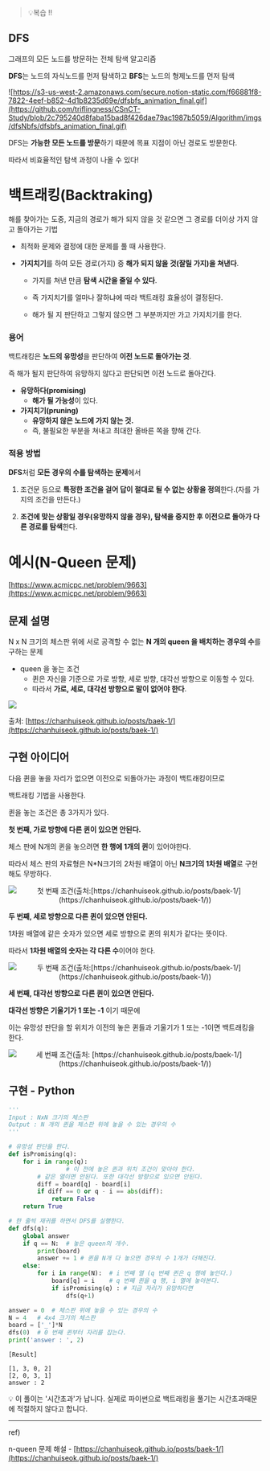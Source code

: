 > 💡복습 !!

## DFS

그래프의 모든 노드를 방문하는 전체 탐색 알고리즘

**DFS**는 노드의 자식노드를 먼저 탐색하고 **BFS**는 노드의 형제노드를 먼저 탐색

![https://s3-us-west-2.amazonaws.com/secure.notion-static.com/f66881f8-7822-4eef-b852-4d1b8235d69e/dfsbfs_animation_final.gif](https://github.com/triflingness/CSnCT-Study/blob/2c795240d8faba15bad8f426dae79ac1987b5059/Algorithm/imgs/dfsNbfs/dfsbfs_animation_final.gif)

DFS는 **가능한 모든 노드를 방문**하기 때문에 목표 지점이 아닌 경로도 방문한다.

따라서 비효율적인 탐색 과정이 나올 수 있다!

# 백트래킹(Backtraking)

해를 찾아가는 도중, 지금의 경로가 해가 되지 않을 것 같으면 그 경로를 더이상 가지 않고 돌아가는 기법

- 최적화 문제와 결정에 대한 문제를 풀 때 사용한다.
- **가지치기**를 하여 모든 경로(가지) 중 **해가 되지 않을 것(잘릴 가지)을 쳐낸다**.

    - 가지를 쳐낸 만큼 **탐색 시간을 줄일 수 있다**.

    - 즉 가지치기를 얼마나 잘하냐에 따라 백트래킹 효율성이 결정된다.

    - 해가 될 지 판단하고 그렇지 않으면 그 부분까지만 가고 가지치기를 한다.

### 용어

백트래킹은 **노드의 유망성**을 판단하여 **이전 노드로 돌아가는 것**.

즉 해가 될지 판단하여 유망하지 않다고 판단되면 이전 노드로 돌아간다.

- **유망하다(promising)**
    - **해가 될 가능성**이 있다.
- **가지치기(pruning)**
    - **유망하지 않은 노드에 가지 않는 것.**
    - 즉, 불필요한 부분을 쳐내고 최대한 올바른 쪽을 향해 간다.

### 적용 방법

**DFS**처럼 **모든 경우의 수를 탐색하는 문제**에서

1. 조건문 등으로 **특정한 조건을 걸어 답이 절대로 될 수 없는 상황을 정의**한다.(자를 가지의 조건을 만든다.)

2. **조건에 맞는 상황일 경우(유망하지 않을 경우), 탐색을 중지한 후 이전으로 돌아가 다른 경로를 탐색**한다.

# 예시(N-Queen 문제)

[https://www.acmicpc.net/problem/9663](https://www.acmicpc.net/problem/9663)

## 문제 설명

N x N 크기의 체스판 위에 서로 공격할 수 없는 **N 개의 queen 을 배치하는 경우의 수**를 구하는 문제

- queen 을 놓는 조건
    - 퀸은 자신을 기준으로 가로 방향, 세로 방향, 대각선 방향으로 이동할 수 있다.
    - 따라서 **가로, 세로, 대각선 방향으로 말이 없어야 한다**.

<p>
  <img src="https://github.com/triflingness/CSnCT-Study/blob/2c795240d8faba15bad8f426dae79ac1987b5059/Algorithm/imgs/backtracking/nqueen-rule.png">
</p>

출처: [https://chanhuiseok.github.io/posts/baek-1/](https://chanhuiseok.github.io/posts/baek-1/)

## 구현 아이디어

다음 퀸을 놓을 자리가 없으면 이전으로 되돌아가는 과정이 백트래킹이므로 

백트래킹 기법을 사용한다.

퀸을 놓는 조건은 총 3가지가 있다.

**첫 번째, 가로 방향에 다른 퀸이 있으면 안된다.**

체스 판에 N개의 퀸을 놓으려면 **한 행에 1개의 퀸**이 있어야한다.

따라서 체스 판의 자료형은 N*N크기의 2차원 배열이 아닌 **N크기의 1차원 배열**로 구현해도 무방하다.

<p align="center">
  <img src="https://github.com/triflingness/CSnCT-Study/blob/2c795240d8faba15bad8f426dae79ac1987b5059/Algorithm/imgs/backtracking/nqueen-condi1.png" alt="첫 번째 조건(출처:[https://chanhuiseok.github.io/posts/baek-1/](https://chanhuiseok.github.io/posts/baek-1/))">
</p>


**두 번째, 세로 방향으로 다른 퀸이 있으면 안된다.**

1차원 배열에 같은 숫자가 있으면 세로 방향으로 퀸의 위치가 같다는 뜻이다.

따라서 **1차원 배열의 숫자는 각 다른 수**이어야 한다.

<p align="center">
  <img src="https://github.com/triflingness/CSnCT-Study/blob/2c795240d8faba15bad8f426dae79ac1987b5059/Algorithm/imgs/backtracking/nqueen-condi2.png" alt="두 번째 조건(출처:[https://chanhuiseok.github.io/posts/baek-1/](https://chanhuiseok.github.io/posts/baek-1/))">
</p>


**세 번째, 대각선 방향으로 다른 퀸이 있으면 안된다.**

**대각선 방향은 기울기가 1 또는 -1** 이기 때문에

이는 유망성 판단을 할 위치가 이전의 놓은 퀸들과 기울기가 1 또는 -1이면 백트래킹을 한다.

<p align="center">
  <img src="https://github.com/triflingness/CSnCT-Study/blob/2c795240d8faba15bad8f426dae79ac1987b5059/Algorithm/imgs/backtracking/nqueen-condi3.png" alt="세 번째 조건(출처: [https://chanhuiseok.github.io/posts/baek-1/](https://chanhuiseok.github.io/posts/baek-1/))">
</p>


## 구현 - Python

```python
'''
Input : NxN 크기의 체스판
Output : N 개의 퀸을 체스판 위에 놓을 수 있는 경우의 수
'''

# 유망성 판단을 한다.
def isPromising(q):
    for i in range(q):
				# 이 전에 놓은 퀸과 위치 조건이 맞아야 한다.
        # 같은 열이면 안된다. 또한 대각선 방향으로 있으면 안된다.
        diff = board[q] - board[i]
        if diff == 0 or q - i == abs(diff):
            return False
    return True

# 한 줄씩 재귀를 하면서 DFS를 실행한다.
def dfs(q):
    global answer
    if q == N:  # 놓은 queen의 개수.
        print(board)
        answer += 1 # 퀸을 N개 다 놓으면 경우의 수 1개가 더해진다.
    else:
        for i in range(N):  # i 번째 열 (q 번째 퀸은 q 행에 놓인다.)
            board[q] = i    # q 번째 퀸을 q 행, i 열에 놓아본다.
            if isPromising(q) : # 지금 자리가 유망하다면
                dfs(q+1)

answer = 0  # 체스판 위에 놓을 수 있는 경우의 수
N = 4   # 4x4 크기의 체스판
board = ['_']*N
dfs(0)  # 0 번째 퀸부터 자리를 잡는다.
print('answer : ', 2)
```

```visual-basic
[Result]

[1, 3, 0, 2]
[2, 0, 3, 1]
answer : 2
```

💡 이 풀이는 '시간초과'가 납니다.
실제로 파이썬으로 백트래킹을 풀기는 시간초과때문에 적절하지 않다고 합니다.


---

ref)

n-queen 문제 해설 - [https://chanhuiseok.github.io/posts/baek-1/](https://chanhuiseok.github.io/posts/baek-1/)
